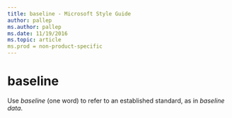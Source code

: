 ```yaml
---
title: baseline - Microsoft Style Guide
author: pallep
ms.author: pallep
ms.date: 11/19/2016
ms.topic: article
ms.prod = non-product-specific
---
```


# baseline

Use *baseline* (one word) to refer to an established standard, as in *baseline data*.

